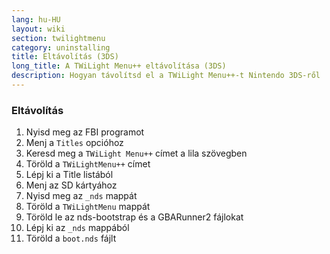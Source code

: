 ```yaml
---
lang: hu-HU
layout: wiki
section: twilightmenu
category: uninstalling
title: Eltávolítás (3DS)
long_title: A TWiLight Menu++ eltávolítása (3DS)
description: Hogyan távolítsd el a TWiLight Menu++-t Nintendo 3DS-ről
---
```


### Eltávolítás
1. Nyisd meg az FBI programot
1. Menj a `Titles` opcióhoz
1. Keresd meg a `TWiLight Menu++` címet a lila szövegben
1. Töröld a `TWiLightMenu++` címet
1. Lépj ki a Title listából
1. Menj az SD kártyához
1. Nyisd meg az `_nds` mappát
1. Töröld a `TWiLightMenu` mappát
1. Töröld le az nds-bootstrap és a GBARunner2 fájlokat
1. Lépj ki az `_nds` mappából
1. Töröld a `boot.nds` fájlt
